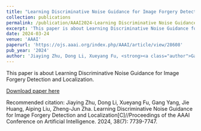```yaml
---
title: "Learning Discriminative Noise Guidance for Image Forgery Detection and Localization"
collection: publications
permalink: /publication/AAAI2024-Learning Discriminative Noise Guidance for Image Forgery Detection and Localization 
excerpt: 'This paper is about Learning Discriminative Noise Guidance for Image Forgery Detection and Localization.'
date: 2024-03-24
venue: 'AAAI'
paperurl: 'https://ojs.aaai.org/index.php/AAAI/article/view/28608'
pub_year: '2024'
author: 'Jiaying Zhu, Dong Li, Xueyang Fu, <strong><a class="author">Gang Yang</a></strong>, Jie Huang, Aiping Liu, Zheng-Jun Zha'
---
```

This paper is about Learning Discriminative Noise Guidance for Image Forgery Detection and Localization. 

[Download paper here](https://ojs.aaai.org/index.php/AAAI/article/view/28608)

Recommended citation: Jiaying Zhu, Dong Li, Xueyang Fu, Gang Yang, Jie Huang, Aiping Liu, Zheng-Jun Zha. Learning Discriminative Noise Guidance for Image Forgery Detection and Localization[C]//Proceedings of the AAAI Conference on Artificial Intelligence. 2024, 38(7): 7739-7747.
